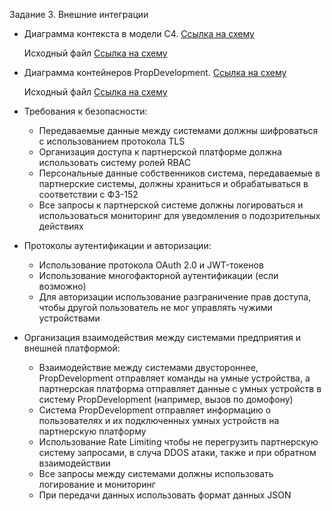 Задание 3. Внешние интеграции

 - Диаграмма контекста в модели С4.  [Ссылка на схему](https://github.com/noisegrind3r/architecture-sprint-7/blob/sprint_7/Task3/context.png)
   
   Исходный файл [Ссылка на схему](https://github.com/noisegrind3r/architecture-sprint-7/blob/sprint_7/Task3/context.puml)

 - Диаграмма контейнеров PropDevelopment. [Ссылка на схему](https://github.com/noisegrind3r/architecture-sprint-7/blob/sprint_7/Task3/PropDevelopment_С4_model.drawio.png)
   
   Исходный файл [Ссылка на схему](https://github.com/noisegrind3r/architecture-sprint-7/blob/sprint_7/Task3/PropDevelopment_С4_model.drawio.xml)

 - Требования к безопасности:
   - Передаваемые данные между системами должны шифроваться с использованием протокола TLS
   - Организация доступа к партнерской платформе должна использовать систему ролей RBAC
   - Персональные данные собственников система, передаваемые в партнерские системы, должны храниться и обрабатываться в соответствии с ФЗ-152
   - Все запросы к партнерской системе должны логироваться и использоваться мониторинг для уведомления о подозрительных действиях 

 - Протоколы аутентификации и авторизации:
   - Использование протокола OAuth 2.0 и JWT-токенов
   - Использование многофакторной аутентификации (если возможно)
   - Для авторизации использование разграничение прав доступа, чтобы другой пользователь не мог управлять чужими устройствами

 - Организация взаимодействия между системами предприятия и внешней платформой:
   - Взаимодействие между системами двустороннее, PropDevelopment отправляет команды на умные устройства, а партнерская платформа отправляет данные с умных устройств в систему PropDevelopment (например, вызов по домофону)
   - Система PropDevelopment отправляет информацию о пользователях и их подключенных умных устройств на партнерскую платформу 
   - Использование Rate Limiting чтобы не перегрузить партнерскую систему запросами, в случа DDOS атаки, также и при обратном взаимодействии
   - Все запросы между системами должны использовать логирование и мониторинг 
   - При передачи данных использовать формат данных JSON